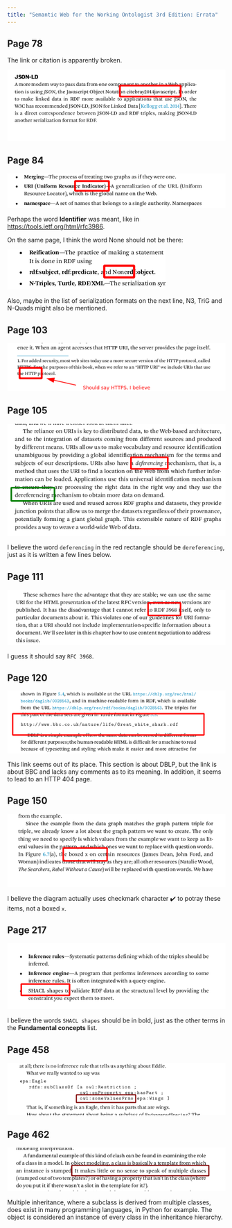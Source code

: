 ```yaml
---
title: "Semantic Web for the Working Ontologist 3rd Edition: Errata"
---
```


## Page 78

The link or citation is apparently broken.

![](2020-12-30_19-06-swwo-1.png)

## Page 84

![](2020-12-30_19-28-swwo-page84.png)

Perhaps the word **Identifier** was meant, like in https://tools.ietf.org/html/rfc3986.

On the same page, I think the word None should not be there:

![](2020-12-30_19-35-swwo-page84.png)

Also, maybe in the list of serialization formats on the next line, N3, TriG and N-Quads might also be mentioned.

## Page 103

![](2020-12-31_15-11-swwo-page103.png)

## Page 105

![](2020-12-31_15-17-swwo-page105.png)

I believe the word `deferencing` in the red rectangle should be `dereferencing`, just as it is written a few lines below.

## Page 111

![](2020-12-31_15-34-swwo-page111.png)

I guess it should say `RFC 3968`.

## Page 120

![](2020-12-31_19-02-swwo-page120.png)

This link seems out of its place. This section is about DBLP, but the link is about BBC and lacks any comments as to its meaning. In addition, it seems to lead to an HTTP 404 page.

## Page 150

![](2021-01-01_12-44-swwo-page150.png)

I believe the diagram actually uses checkmark character :heavy_check_mark: to potray these items, not a boxed `x`.

## Page 217

![](2021-01-01_20-54-swwo-page217.png)

I believe the words `SHACL shapes` should be in bold, just as the other terms in the **Fundamental concepts** list.

## Page 458

![](2021-04-25_17-00-swwo-page458.png)

## Page 462

![](2021-04-26_20-57-swwo-page462.png)

Multiple inheritance, where a subclass is derived from multiple classes, does exist in many programming languages, in Python for example. The object is considered an instance of every class in the inheritance hierarchy.